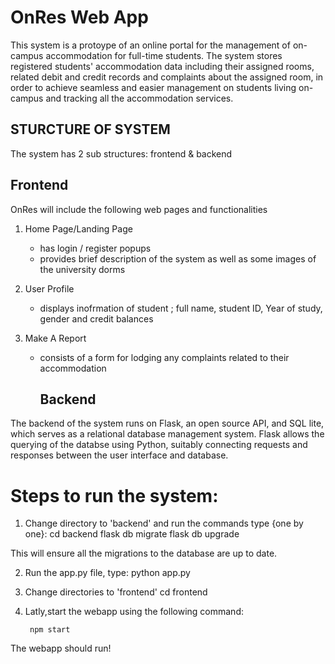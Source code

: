 # OnRes Web App
This system is a protoype of an online portal for the management of on-campus accommodation for full-time students. 
The system stores registered students' accommodation data including their assigned rooms, related debit and credit records and complaints about the assigned room, in order to achieve seamless and easier management on students living on-campus and tracking all the accommodation services.

## STURCTURE OF SYSTEM
The system has 2 sub structures: frontend & backend
## Frontend
OnRes will include the following web pages and functionalities
1. Home Page/Landing Page
   - has login / register popups
   - provides brief description of the system as well as some images of the university dorms
   
2. User Profile
   - displays inofrmation of student ; full name, student ID, Year of study, gender and credit balances
     
3. Make A Report
   - consists of a form for lodging any complaints related to their accommodation
  
     ## Backend
The backend of the system runs on Flask, an open source API, and SQL lite, which serves as a relational database management system. 
Flask allows the querying of the databse using Python, suitably connecting requests and responses between the user interface and database.

# Steps to run the system:

1. Change directory to 'backend' and run the commands type {one by one}:
    cd backend
    flask db migrate
    flask db upgrade
   
This will ensure all the migrations to the database are up to date. 

2. Run the app.py file, type:
   python app.py
   
3. Change directories to 'frontend'
   cd frontend
4. Latly,start the webapp using the following command:
   
        npm start

The webapp should run!
